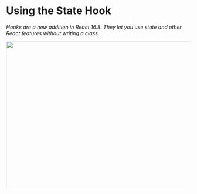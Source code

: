 # Using the State Hook

*Hooks are a new addition in React 16.8. They let you use state and other React features without writing a class.*

<img src="https://user-images.githubusercontent.com/95706081/211337020-8259e6c0-eb89-492d-b719-255dd2ffa5b7.jpg" width="700px" height="400px" />
